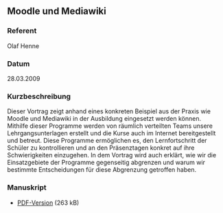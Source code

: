 ## Moodle und Mediawiki


### Referent
Olaf Henne

### Datum
28.03.2009

### Kurzbeschreibung
Dieser Vortrag zeigt anhand eines konkreten Beispiel aus der Praxis wie Moodle
und Mediawiki in der Ausbildung eingesetzt werden können. Mithilfe dieser
Programme werden von räumlich verteilten Teams unsere Lehrgangsunterlagen
erstellt und die Kurse auch im Internet bereitgestellt und betreut. Diese
Programme ermöglichen es, den Lernfortschritt der Schüler zu kontrollieren und
an den Präsenztagen konkret auf ihre Schwierigkeiten einzugehen. In dem Vortrag
wird auch erklärt, wie wir die Einsatzgebiete der Programme gegenseitig
abgrenzen und warum wir bestimmte Entscheidungen für diese Abgrenzung getroffen
haben.

### Manuskript

* [PDF-Version](/download/Vortraege/Moodle_Mediawiki_LIT_2009.pdf) (263 kB)
